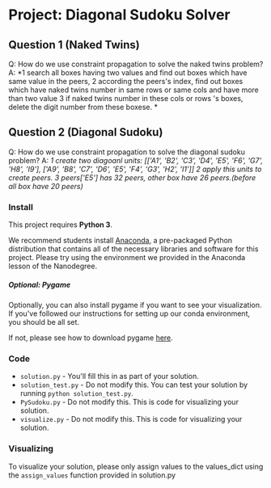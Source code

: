 
# Project: Diagonal Sudoku Solver

## Question 1 (Naked Twins)
Q: How do we use constraint propagation to solve the naked twins problem?
A: *1 search all boxes having two values and find out boxes which have same value in the peers,
    2 according the peers's index, find out boxes which have naked twins number in same rows or same cols and have more than two value
    3 if naked twins number in these cols or rows 's boxes, delete the digit number from these boxese. *

## Question 2 (Diagonal Sudoku)
Q: How do we use constraint propagation to solve the diagonal sudoku problem?
A: *1 create two diagoanl units: [['A1', 'B2', 'C3', 'D4', 'E5', 'F6', 'G7', 'H8', 'I9'],
                                  ['A9', 'B8', 'C7', 'D6', 'E5', 'F4', 'G3', 'H2', 'I1']]
    2 apply this units to create peers.
    3 peers['E5'] has 32 peers, other box have 26 peers.(before all box have 20 peers)*

### Install

This project requires **Python 3**.

We recommend students install [Anaconda](https://www.continuum.io/downloads), a pre-packaged Python distribution that contains all of the necessary libraries and software for this project.
Please try using the environment we provided in the Anaconda lesson of the Nanodegree.

##### Optional: Pygame

Optionally, you can also install pygame if you want to see your visualization. If you've followed our instructions for setting up our conda environment, you should be all set.

If not, please see how to download pygame [here](http://www.pygame.org/download.shtml).

### Code

* `solution.py` - You'll fill this in as part of your solution.
* `solution_test.py` - Do not modify this. You can test your solution by running `python solution_test.py`.
* `PySudoku.py` - Do not modify this. This is code for visualizing your solution.
* `visualize.py` - Do not modify this. This is code for visualizing your solution.

### Visualizing

To visualize your solution, please only assign values to the values_dict using the ```assign_values``` function provided in solution.py


